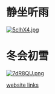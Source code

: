 # 静坐听雨

[![5clhX4.jpg](https://z3.ax1x.com/2021/10/22/5clhX4.jpg)](https://imgtu.com/i/5clhX4)


# 冬会初雪

[![7dR8QU.png](https://s4.ax1x.com/2022/01/17/7dR8QU.png)](https://imgtu.com/i/7dR8QU)


[website links](https://www.cnblogs.com/Amy-xue/p/15680783.html)
